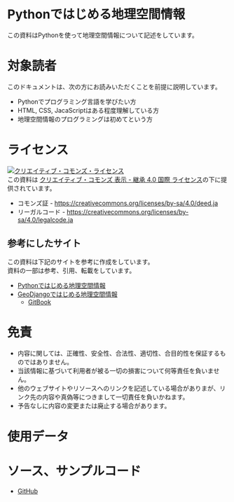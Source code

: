 Pythonではじめる地理空間情報
=====
この資料はPythonを使って地理空間情報について記述をしています。

# 対象読者

このドキュメントは、次の方にお読みいただくことを前提に説明しています。<br>

* Pythonでプログラミング言語を学びたい方
* HTML, CSS, JacaScriptはある程度理解している方
* 地理空間情報のプログラミングは初めてという方

# ライセンス

<a rel="license" href="http://creativecommons.org/licenses/by-sa/4.0/"><img alt="クリエイティブ・コモンズ・ライセンス" style="border-width:0" src="https://i.creativecommons.org/l/by-sa/4.0/88x31.png" /></a><br />この資料は <a rel="license" href="http://creativecommons.org/licenses/by-sa/4.0/">クリエイティブ・コモンズ 表示 - 継承 4.0 国際 ライセンス</a>の下に提供されています。
* コモンズ証 - https://creativecommons.org/licenses/by-sa/4.0/deed.ja
* リーガルコード - https://creativecommons.org/licenses/by-sa/4.0/legalcode.ja

## 参考にしたサイト
この資料は下記のサイトを参考に作成をしています。<br>
資料の一部は参考、引用、転載をしています。

* [Pythonではじめる地理空間情報](https://homata.github.io/geopython-book/)
* [GeoDjangoではじめる地理空間情報](https://github.com/homata/geodjango-book)
    - [GitBook](https://homata.gitbook.io/geodjango/)


# 免責

* 内容に関しては、正確性、安全性、合法性、適切性、合目的性を保証するものではありません。
* 当該情報に基づいて利用者が被る一切の損害について何等責任を負いません。
* 他のウェブサイトやリソースへのリンクを記述している場合がありまが、リンク先の内容や真偽等につきまして一切責任を負いかねます。
* 予告なしに内容の変更または廃止する場合があります。

# 使用データ

# ソース、サンプルコード
* [GitHub](https://homata.github.io/geopython-book/)

